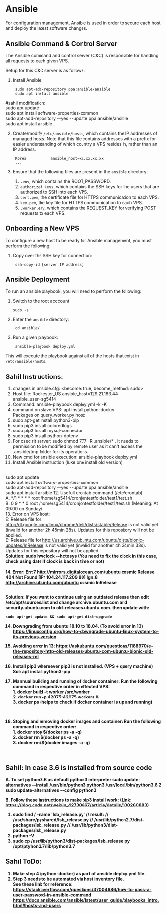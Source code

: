# Ansible

For configuration management, Ansible is used in order to secure each host and deploy the latest software changes.

## Ansible Command & Control Server

The Ansible command and control server (C&C) is responsible for handling all requests to each given VPS.

Setup for this C&C server is as follows:

1. Install Ansible

  		sudo apt-add-repository ppa:ansible/ansible
		sudo apt install ansible
#sahil modification:
<br> sudo apt update
<br> sudo apt install software-properties-common
<br> sudo apt-add-repository --yes --update ppa:ansible/ansible
<br> sudo apt install ansible

2. Create/modify `/etc/ansible/hosts`, which contains the IP addresses of managed hosts. Note that this file contains addresses with a prefix for easier understanding of which country a VPS resides in, rather than an IP address.

		Korea 			ansible_host=xx.xx.xx.xx
		...

3. Ensure that the following files are present in the `ansible` directory:

	1.  `.env`, which contains the ROOT_PASSWORD.
	2.  `authorized_keys`, which contains the SSH keys for the users that are authorized to SSH into each VPS.
	3.  `cert.pem`, the certificate file for HTTPS communication to each VPS.
	4.  `key.pem`, the key file for HTTPS communication to each VPS.
	5.  `.worker.env`, which contains the REQUEST_KEY for verifying POST requests to each VPS.


## Onboarding a New VPS

To configure a new host to be ready for Ansible management, you must perform the following:

1. Copy over the SSH key for connection:
	
		ssh-copy-id {server IP address}

## Ansible Deployment

To run an ansible playbook, you will need to perform the following:

 1. Switch to the root acccount
	
		sudo -s

2. Enter the `ansible` directory:

		cd ansible/

3. Run a given playbook:

		ansible-playbook deploy.yml


This will execute the playbook against all of the hosts that exist in `/etc/ansible/hosts`.

## Sahil Instructions:
1. changes in ansible.cfg: <become: true, become_method: sudo> 
2. Host file: Rochester_US ansible_host=129.21.183.44 ansible_user=sg5414
3. Command: ansible-playbook deploy.yml -k -K
4. command on slave VPS: apt install python-docker
<br>Packages on query_worker.py host:</br>
5. sudo apt-get install python3-pip
6. sudo pip3 install coloredlogs
7. sudo pip3 install mysql-connector
8. sudo pip3 install python-dotenv
9. For csec rit server: sudo chmod 777 -R .ansible/* . It needs to permission to be modified by remote user as it can't access the .ansible/tmp folder for its operations.
10. New cmd for ansible execution: ansible-playbook deploy.yml
11. Install Ansible instruction (luke one install old version)

<br>  sudo apt update
<br>  sudo apt install software-properties-common
<br>  sudo apt-add-repository --yes --update ppa:ansible/ansible
<br> sudo apt install ansible
12. Usefull crontab command (/etc/crontab)
<br >A. */1 * * * * root /home/sg5414/cronjontestfolder/test1/test.sh
<br >B. 0 9 * * 0 root /home/sg5414/cronjontestfolder/test1/test.sh
(Meaning: At 09:00 on Sunday)
<br>13. Error on VPS host: 
<br>E: Release file for http://dl.google.com/linux/chrome/deb/dists/stable/Release is not valid yet (invalid for another 2h 45min 28s). Updates for this repository will not be applied.
<br>E: Release file for http://us.archive.ubuntu.com/ubuntu/dists/bionic-updates/InRelease is not valid yet (invalid for another 4h 34min 33s). Updates for this repository will not be applied.
<br><b>Solution: sudo hwclock --hctosys (You need to fix the clock in this case, check using date if clock is back in time or not)	
<br>14. Error: Err:7 http://mirrors.digitalocean.com/ubuntu cosmic Release
  404  Not Found [IP: 104.24.117.209 80]
Ign:8 http://archive.ubuntu.com/ubuntu cosmic InRelease

<br>Solution: If you want to continue using an outdated release then edit /etc/apt/sources.list and change archive.ubuntu.com and security.ubuntu.com to old-releases.ubuntu.com.
then update with:

    sudo apt-get update && sudo apt-get dist-upgrade

14. Downgrading from ubuntu 18.10 to 18.04. (To avoid error in 13)
https://linuxconfig.org/how-to-downgrade-ubuntu-linux-system-to-its-previous-version

15. Avoiding error in 13:
https://askubuntu.com/questions/1188970/e-the-repository-http-old-releases-ubuntu-com-ubuntu-bionic-old-releases-rel

16. Install pip3 whereever pip3 is not installed. (VPS + query machine)
Sol: apt install python3-pip

17. Mannual building and running of docker container:
Run the following command in respective order in effected VPS:
<br>1. docker build -t worker /src/worker
<br>2. docker run -p 42075:42075 workers &
<br>3. docker ps (helps to check if docker container is up and running)
<br>
    
    

18. Stoping and removing docker images and container:
Run the following command in respective order:
<br>1. docker stop $(docker ps -a -q)
<br>2. docker rm $(docker ps -a -q)
<br>3. docker rmi $(docker images -a -q)
<br>

## Sahil: In case 3.6 is installed from source code
A. To set python3.6 as default python3 interpreter
sudo update-alternatives --install /usr/bin/python3 python3 /usr/local/bin/python3.6 2
sudo update-alternatives --config python3

B. Follow these instructions to make pip3 install work: (Link: https://blog.csdn.net/weixin_42730667/article/details/100260883)
1. sudo find / -name 'lsb_release.py'
// result:
// /usr/share/pyshared/lsb_release.py
// /usr/lib/python2.7/dist-packages/lsb_release.py
// /usr/lib/python3/dist-packages/lsb_release.py
2. python -V
3. sudo cp  /usr/lib/python3/dist-packages/lsb_release.py /opt/ptyhon3.7/lib/python3.7

## Sahil ToDo:
1. Make step 4 (python-docker) as part of ansible deploy.yml file.
2. Step 3 needs to be automated via host inventory file.
<br>See these link for reference:
<br>https://stackoverflow.com/questions/37004686/how-to-pass-a-user-password-in-ansible-command
<br>https://docs.ansible.com/ansible/latest/user_guide/playbooks_intro.html#hosts-and-users
